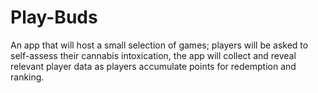 # Play-Buds
An app that will host a small selection of games; players will be asked to self-assess their cannabis intoxication, the app will collect and reveal relevant player data as players accumulate points for redemption and ranking.
